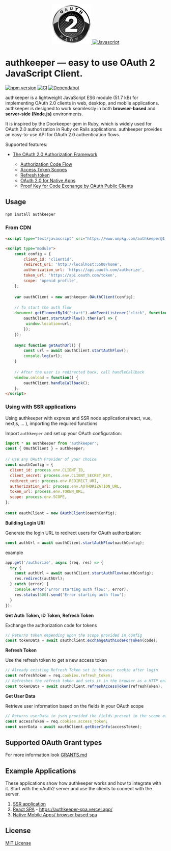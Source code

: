 <p align="center">
    <a href="http://oauth.net/2/" target="_blank" rel="noopener">
      <img src="https://github.com/oauth-xx/oauth2/raw/main/docs/images/logo/oauth2-logo-124px.png?raw=true" alt="OAuth 2.0 Logo">
    </a>
    <a href="/" target="_blank" rel="noopener">
      <img width="124px" src="https://github.com/user-attachments/assets/ba042139-cc56-412d-920c-7c7ecf4d6eec" alt="Javascript">
    </a>
</p>


# authkeeper — easy to use OAuth 2 JavaScript Client.

[![npm version](https://badge.fury.io/js/authkeeper.svg)](https://badge.fury.io/js/authkeeper)
[![CI](https://github.com/VaibhavUpreti/authkeeper/actions/workflows/nodejs.yml/badge.svg)](https://github.com/VaibhavUpreti/authkeeper/actions/workflows/nodejs.yml)
[![Dependabot](https://img.shields.io/badge/dependabot-enabled-success.svg)](https://dependabot.com)

authkeeper is a lightweight JavaScript ES6 module (51.7 kB) for implementing OAuth 2.0 clients in web, desktop, and mobile applications. authkeeper is designed to work seamlessly in both **browser-based** and **server-side (Node.js)** environments. 

It is inspired by the Doorkeeper gem in Ruby, which is widely used for OAuth 2.0 authorization in Ruby on Rails applications. authkeeper provides an easy-to-use API for OAuth 2.0 authentication flows.

Supported features:

- [The OAuth 2.0 Authorization Framework](https://datatracker.ietf.org/doc/html/rfc6749)
  - [Authorization Code Flow](https://datatracker.ietf.org/doc/html/rfc6749#section-4.1)
  - [Access Token Scopes](https://datatracker.ietf.org/doc/html/rfc6749#section-3.3)
  - [Refresh token](https://datatracker.ietf.org/doc/html/rfc6749#section-1.5)
  - [OAuth 2.0 for Native Apps](https://datatracker.ietf.org/doc/html/rfc8252)
  - [Proof Key for Code Exchange by OAuth Public Clients](https://datatracker.ietf.org/doc/html/rfc7636)

  <!-- - [Implicit grant](https://datatracker.ietf.org/doc/html/rfc6749#section-4.2)
  <!-- - [Resource Owner Password Credentials](https://datatracker.ietf.org/doc/html/rfc6749#section-4.3) -->
  <!-- - [Client Credentials](https://datatracker.ietf.org/doc/html/rfc6749#section-4.4) -->
<!-- - [OAuth 2.0 Token Revocation](https://datatracker.ietf.org/doc/html/rfc7009)
- [OAuth 2.0 Token Introspection](https://datatracker.ietf.org/doc/html/rfc7662) -->
<!-- - [OAuth 2.0 Threat Model and Security Considerations](https://datatracker.ietf.org/doc/html/rfc6819)
 -->

## Usage

```bash 
npm install authkeeper
```

### From CDN

```html
<script type="text/javascript" src="https://www.unpkg.com/authkeeper@1.2.7/dist/authkeeper.js"></script>
```

```html
<script type="module">
    const config = {
        client_id: 'clientid',
        redirect_uri: 'http://localhost:5500/home',
        authorization_url: 'https://api.oauth.com/authorize',
        token_url: 'https://api.oauth.com/token',
        scope: 'openid profile',
    };

    var oauthClient = new authkeeper.OAuthClient(config);
    
    // To start the auth flow
    document.getElementById("start").addEventListener("click", function() {
        oauthClient.startAuthFlow().then(url => {
         window.location=url;
        });
    });

    async function getAuthUrl() {
        const url = await oauthClient.startAuthFlow();
        console.log(url);
    }
    
    // After the user is redirected back, call handleCallback
    window.onload = function() {
        oauthClient.handleCallback();
    };
</script>

```

### Using with SSR applications

Using authkeeper with express and SSR node applications(react, vue, nextjs, ... ), importing the required functions

Import `authkeeper` and set up your OAuth configuration:

```javascript
import * as authkeeper from 'authkeeper';
const { OAuthClient } = authkeeper;

// Use any OAuth Provider of your choice
const oauthConfig = {
  client_id: process.env.CLIENT_ID,
  client_secret: process.env.CLIENT_SECRET_KEY,
  redirect_uri: process.env.REDIRECT_URI,
  authorization_url: process.env.AUTHORIZATION_URL,
  token_url: process.env.TOKEN_URL,
  scope: process.env.SCOPE,
};

const oauthClient = new OAuthClient(oauthConfig);
```

**Building Login URI**

Generate the login URL to redirect users for OAuth authorization:

```javascript
const authUrl = await oauthClient.startAuthFlow(oauthConfig);
```

example

```javascript
app.get('/authorize', async (req, res) => {
  try {
    const authUrl = await oauthClient.startAuthFlow(oauthConfig);
    res.redirect(authUrl);
  } catch (error) {
    console.error('Error starting auth flow:', error);
    res.status(500).send('Error starting auth flow');
  }
});
```


**Get Auth Token, ID Token, Refresh Token**

Exchange the authorization code for tokens

```javascript
// Returns token depending upon the scope provided in config
const tokenData = await oauthClient.exchangeAuthCodeForToken(code);
```


**Refresh Token**

Use the refresh token to get a new access token

```javascript
// Already existing Refresh Token set in browser cookie after login
const refreshToken = req.cookies.refresh_token;
// Refreshes the refresh token and sets it in the browser as a HTTP only cookie
const tokenData = await oauthClient.refreshAccessToken(refreshToken);
```


**Get User Data**

Retrieve user information based on the fields in your OAuth scope

```javascript
// Returns userData in json provided the fields present in the scope of configuration
const accessToken = req.cookies.access_token;
const userData = await oauthClient.getUserInfo(accessToken);
```


## Supported OAuth Grant types

For more information look [GRANTS.md](./GRANTS.md)

## Example Applications

These applications show how authkeeper works and how to integrate with it. Start with the oAuth2 server and use the clients to connect with the server.


1. [SSR application](./demo/ssr-express-demo/README.md)
2. [React SPA](./demo/react-spa-demo/README.md) -  https://authkeeper-spa.vercel.app/
3. [Native Mobile Apps/ browser based spa](./demo/browser-spa/README.md)

## License

[MIT License](./LICENSE)